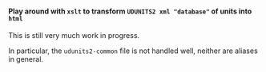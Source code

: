 #### Play around with `xslt` to transform **`UDUNITS2 xml "database"`** of units into **`html`** 

This is still very much work in progress. 

In particular, the `udunits2-common` file is not handled well, neither are aliases in general.
